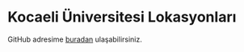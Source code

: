 # Kocaeli Üniversitesi Lokasyonları
GitHub adresime [buradan](https://alperenimam0glu.github.io/navigation_project_web1.1/#/) ulaşabilirsiniz.
